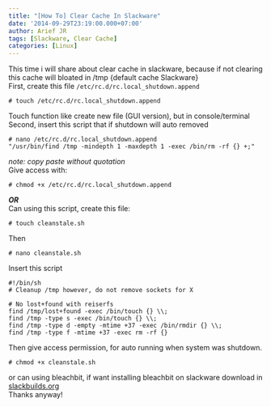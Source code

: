 ```yaml
---
title: "[How To] Clear Cache In Slackware"
date: '2014-09-29T23:19:00.000+07:00'
author: Arief JR
tags: [Slackware, Clear Cache]
categories: [Linux]
---
```


This time i will share about clear cache in slackware, because if not clearing this cache will bloated in /tmp {default cache Slackware}  
First, create this file `/etc/rc.d/rc.local_shutdown.append`

```
# touch /etc/rc.d/rc.local_shutdown.append
```
  
Touch function like create new file (GUI version), but in console/terminal  
Second, insert this script that if shutdown will auto removed  

```
# nano /etc/rc.d/rc.local_shutdown.append  
"/usr/bin/find /tmp -mindepth 1 -maxdepth 1 -exec /bin/rm -rf {} +;"
```
  
_note: copy paste without quotation_  
Give access with:  

```
# chmod +x /etc/rc.d/rc.local_shutdown.append
```
  
_**OR**_  
Can using this script, create this file:

```
# touch cleanstale.sh
```
  
Then

```
# nano cleanstale.sh
```
  
Insert this script  

```
#!/bin/sh  
# Cleanup /tmp however, do not remove sockets for X  
  
# No lost+found with reiserfs  
find /tmp/lost+found -exec /bin/touch {} \\;  
find /tmp -type s -exec /bin/touch {} \\;  
find /tmp -type d -empty -mtime +37 -exec /bin/rmdir {} \\;  
find /tmp -type f -mtime +37 -exec rm -rf {}
```
  
Then give access permission, for auto running when system was shutdown.  

```
# chmod +x cleanstale.sh
```
  
or can using bleachbit, if want installing bleachbit on slackware download in [slackbuilds.org](http://slackbuilds.org/repository/14.1/system/bleachbit/?search=bleachbit)  
Thanks anyway!
